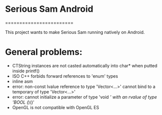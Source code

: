 # Serious Sam Android
========================

This project wants to make Serious Sam running natively on Android.

# General problems:
  - CTString instances are not casted automatically into char* when putted inside printf()
  - ISO C++ forbids forward references to 'enum' types
  - inline asm
  - error: non-const lvalue reference to type 'Vector<...>' cannot bind to a temporary of type 'Vector<...>'
  - error: cannot initialize a parameter of type 'void *' with an rvalue of type 'BOOL (*)()'
  - OpenGL is not compatible with OpenGL ES
